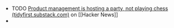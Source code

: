 - TODO [Product management is hosting a party, not playing chess (tidyfirst.substack.com)](https://news.ycombinator.com/item?id=41556816) on [[Hacker News]]
-